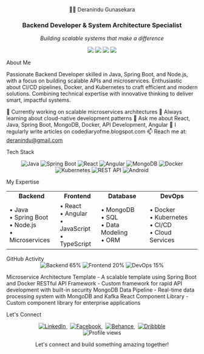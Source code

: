 <div align="center">👨‍💻 Deranindu Gunasekara</div>
<div align="center">
  <h3>Backend Developer & System Architecture Specialist</h3>
  <p><em>Building scalable systems that make a difference</em></p>
  <p>
    <a href="https://linkedin.com/in/deranindu-gunasekara"><img src="https://img.shields.io/badge/-Deranindu%20Gunasekara-0077B5?style=flat&logo=Linkedin&logoColor=white"/></a>
    <a href="mailto:deranindu@gmail.com"><img src="https://img.shields.io/badge/-deranindu@gmail.com-D14836?style=flat&logo=Gmail&logoColor=white"/></a>
    <a href="http://codediaryofme.blogspot.com"><img src="https://img.shields.io/badge/-Tech%20Blog-FF5722?style=flat&logo=blogger&logoColor=white"/></a>
    <a href="https://stackoverflow.com/users/deranindu"><img src="https://img.shields.io/badge/-Stack%20Overflow-FE7A16?style=flat&logo=stack-overflow&logoColor=white"/></a>
  </p>
</div>
About Me

Passionate Backend Developer skilled in Java, Spring Boot, and Node.js, with a focus on building scalable APIs and microservices. Enthusiastic about CI/CD pipelines, Docker, and Kubernetes to craft efficient and modern solutions. Combining technical expertise with innovative thinking to deliver smart, impactful systems.


🔭 Currently working on scalable microservices architectures
🌱 Always learning about cloud-native development patterns
💬 Ask me about React, Java, Spring Boot, MongoDB, Docker, API Development, Angular
📝 I regularly write articles on codediaryofme.blogspot.com
📫 Reach me at: deranindu@gmail.com

Tech Stack
<p align="center">
  <img src="https://img.shields.io/badge/Java-ED8B00?style=for-the-badge&logo=openjdk&logoColor=white" alt="Java"/>
  <img src="https://img.shields.io/badge/Spring%20Boot-6DB33F?style=for-the-badge&logo=spring-boot&logoColor=white" alt="Spring Boot"/>
  <img src="https://img.shields.io/badge/React-20232A?style=for-the-badge&logo=react&logoColor=61DAFB" alt="React"/>
  <img src="https://img.shields.io/badge/Angular-DD0031?style=for-the-badge&logo=angular&logoColor=white" alt="Angular"/>
  <img src="https://img.shields.io/badge/MongoDB-4EA94B?style=for-the-badge&logo=mongodb&logoColor=white" alt="MongoDB"/>
  <img src="https://img.shields.io/badge/Docker-2CA5E0?style=for-the-badge&logo=docker&logoColor=white" alt="Docker"/>
  <img src="https://img.shields.io/badge/Kubernetes-326CE5?style=for-the-badge&logo=kubernetes&logoColor=white" alt="Kubernetes"/>
  <img src="https://img.shields.io/badge/REST%20API-FF6C37?style=for-the-badge&logo=postman&logoColor=white" alt="REST API"/>
  <img src="https://img.shields.io/badge/Android-3DDC84?style=for-the-badge&logo=android&logoColor=white" alt="Android"/>
</p>
My Expertise
<div align="center">
  <table>
    <tr>
      <td align="center"><b>Backend</b></td>
      <td align="center"><b>Frontend</b></td>
      <td align="center"><b>Database</b></td>
      <td align="center"><b>DevOps</b></td>
    </tr>
    <tr>
      <td>
        • Java<br/>
        • Spring Boot<br/>
        • Node.js<br/>
        • Microservices
      </td>
      <td>
        • React<br/>
        • Angular<br/>
        • JavaScript<br/>
        • TypeScript
      </td>
      <td>
        • MongoDB<br/>
        • SQL<br/>
        • Data Modeling<br/>
        • ORM
      </td>
      <td>
        • Docker<br/>
        • Kubernetes<br/>
        • CI/CD<br/>
        • Cloud Services
      </td>
    </tr>
  </table>
</div>
GitHub Activity
<div align="center">
  <img src="https://img.shields.io/badge/Backend-65%25-brightgreen?style=flat-square" alt="Backend 65%" />
  <img src="https://img.shields.io/badge/Frontend-20%25-blue?style=flat-square" alt="Frontend 20%" />
  <img src="https://img.shields.io/badge/DevOps-15%25-orange?style=flat-square" alt="DevOps 15%" />
</div>
<div align="center">

  <!-- Note: You'll need to set up the snake animation action in your GitHub repository -->
</div>

Microservice Architecture Template - A scalable template using Spring Boot and Docker
RESTful API Framework - Custom framework for rapid API development with built-in security
MongoDB Data Pipeline - Real-time data processing system with MongoDB and Kafka
React Component Library - Custom component library for enterprise applications

Let's Connect
<div align="center">
  <a href="https://linkedin.com/in/deranindu-gunasekara">
    <img src="https://img.shields.io/badge/linkedin-%230077B5.svg?&style=for-the-badge&logo=linkedin&logoColor=white" alt="LinkedIn" />
  </a>
  &nbsp;
  <a href="https://fb.com/deranindu-gunasekara">
    <img src="https://img.shields.io/badge/facebook-%231877F2.svg?&style=for-the-badge&logo=facebook&logoColor=white" alt="Facebook" />
  </a>
  &nbsp;
  <a href="https://www.behance.net/deranindu-gunasekara">
    <img src="https://img.shields.io/badge/behance-%231769FF.svg?&style=for-the-badge&logo=behance&logoColor=white" alt="Behance" />
  </a>
  &nbsp;
  <a href="https://dribbble.com/deranindu-gunasekara">
    <img src="https://img.shields.io/badge/dribbble-%23EA4C89.svg?&style=for-the-badge&logo=dribbble&logoColor=white" alt="Dribbble" />
  </a>
</div>

<div align="center">
  <img src="https://komarev.com/ghpvc/?username=deranindu&label=Profile%20views&color=0e75b6&style=flat" alt="Profile views" />


  <p>Let's connect and build something amazing together!</p>
</div>
